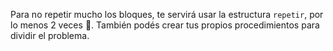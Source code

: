 Para no repetir mucho los bloques, te servirá usar la estructura `repetir`, por lo menos 2 veces :grimacing:. También podés crear tus propios procedimientos para dividir el problema.
